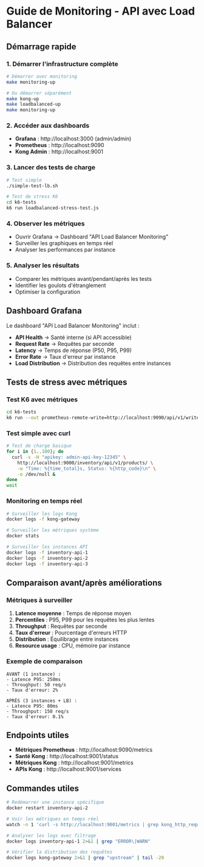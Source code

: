 # Guide de Monitoring - API avec Load Balancer

## Démarrage rapide

### 1. Démarrer l'infrastructure complète
```bash
# Démarrer avec monitoring
make monitoring-up

# Ou démarrer séparément
make kong-up
make loadbalanced-up
make monitoring-up
```

### 2. Accéder aux dashboards
- **Grafana** : http://localhost:3000 (admin/admin)
- **Prometheus** : http://localhost:9090
- **Kong Admin** : http://localhost:9001

### 3. Lancer des tests de charge
```bash
# Test simple
./simple-test-lb.sh

# Test de stress K6
cd k6-tests
k6 run loadbalanced-stress-test.js
```

### 4. Observer les métriques
- Ouvrir Grafana → Dashboard "API Load Balancer Monitoring"
- Surveiller les graphiques en temps réel
- Analyser les performances par instance

### 5. Analyser les résultats
- Comparer les métriques avant/pendant/après les tests
- Identifier les goulots d'étranglement
- Optimiser la configuration

## Dashboard Grafana

Le dashboard "API Load Balancer Monitoring" inclut :

- **API Health** → Santé interne (si API accessible)
- **Request Rate** → Requêtes par seconde
- **Latency** → Temps de réponse (P50, P95, P99)
- **Error Rate** → Taux d'erreur par instance
- **Load Distribution** → Distribution des requêtes entre instances

## Tests de stress avec métriques

### Test K6 avec métriques
```bash
cd k6-tests
k6 run --out prometheus-remote-write=http://localhost:9090/api/v1/write loadbalanced-stress-test.js
```

### Test simple avec curl
```bash
# Test de charge basique
for i in {1..100}; do
  curl -s -H "apikey: admin-api-key-12345" \
    http://localhost:9000/inventory/api/v1/products/ \
    -w "Time: %{time_total}s, Status: %{http_code}\n" \
    -o /dev/null &
done
wait
```

### Monitoring en temps réel
```bash
# Surveiller les logs Kong
docker logs -f kong-gateway

# Surveiller les métriques système
docker stats

# Surveiller les instances API
docker logs -f inventory-api-1
docker logs -f inventory-api-2
docker logs -f inventory-api-3
```

## Comparaison avant/après améliorations

### Métriques à surveiller
1. **Latence moyenne** : Temps de réponse moyen
2. **Percentiles** : P95, P99 pour les requêtes les plus lentes
3. **Throughput** : Requêtes par seconde
4. **Taux d'erreur** : Pourcentage d'erreurs HTTP
5. **Distribution** : Équilibrage entre instances
6. **Resource usage** : CPU, mémoire par instance

### Exemple de comparaison
```
AVANT (1 instance) :
- Latence P95: 250ms
- Throughput: 50 req/s
- Taux d'erreur: 2%

APRÈS (3 instances + LB) :
- Latence P95: 80ms
- Throughput: 150 req/s
- Taux d'erreur: 0.1%
```

## Endpoints utiles

- **Métriques Prometheus** : http://localhost:9090/metrics
- **Santé Kong** : http://localhost:9001/status
- **Métriques Kong** : http://localhost:9001/metrics
- **APIs Kong** : http://localhost:9001/services

## Commandes utiles

```bash
# Redémarrer une instance spécifique
docker restart inventory-api-2

# Voir les métriques en temps réel
watch -n 1 'curl -s http://localhost:9001/metrics | grep kong_http_requests_total'

# Analyser les logs avec filtrage
docker logs inventory-api-1 2>&1 | grep "ERROR\|WARN"

# Vérifier la distribution des requêtes
docker logs kong-gateway 2>&1 | grep "upstream" | tail -20
``` 